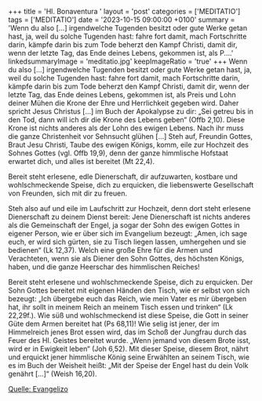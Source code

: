 +++
title = 'Hl. Bonaventura  '
layout = 'post'
categories = ['MEDITATIO']
tags = ['MEDITATIO']
date = '2023-10-15 09:00:00 +0100'
summary = 'Wenn du also […] irgendwelche Tugenden besitzt oder gute Werke getan hast, ja, weil du solche Tugenden hast: fahre fort damit, mach Fortschritte darin, kämpfe darin bis zum Tode beherzt den Kampf Christi, damit dir, wenn der letzte Tag, das Ende deines Lebens, gekommen ist, als P....'
linkedsummaryImage = 'meditatio.jpg'
keepImageRatio = 'true'
+++
Wenn du also […] irgendwelche Tugenden besitzt oder gute Werke getan hast, ja, weil du solche Tugenden hast: fahre fort damit, mach Fortschritte darin, kämpfe darin bis zum Tode beherzt den Kampf Christi, damit dir, wenn der letzte Tag, das Ende deines Lebens, gekommen ist, als Preis und Lohn deiner Mühen die Krone der Ehre und Herrlichkeit gegeben wird.<!--more--> Daher spricht Jesus Christus […] im Buch der Apokalypse zu dir: „Sei getreu bis in den Tod, dann will ich dir die Krone des Lebens geben“ (Offb 2,10). Diese Krone ist nichts anderes als der Lohn des ewigen Lebens. Nach ihr muss die ganze Christenheit vor Sehnsucht glühen […] Steh auf, Freundin Gottes, Braut Jesu Christi, Taube des ewigen Königs, komm, eile zur Hochzeit des Sohnes Gottes (vgl. Offb 19,9), denn der ganze himmlische Hofstaat erwartet dich, und alles ist bereitet (Mt 22,4).

Bereit steht erlesene, edle Dienerschaft, dir aufzuwarten, kostbare und wohlschmeckende Speise, dich zu erquicken, die liebenswerte Gesellschaft von Freunden, sich mit dir zu freuen.

Steh also auf und eile im Laufschritt zur Hochzeit, denn dort steht erlesene Dienerschaft zu deinem Dienst bereit: Jene Dienerschaft ist nichts anderes als die Gemeinschaft der Engel, ja sogar der Sohn des ewigen Gottes in eigener Person, wie er über sich im Evangelium bezeugt: „Amen, ich sage euch, er wird sich gürten, sie zu Tisch liegen lassen, umhergehen und sie bedienen“ (Lk 12,37). Welch eine große Ehre für die Armen und Verachteten, wenn sie als Diener den Sohn Gottes, des höchsten Königs, haben, und die ganze Heerschar des himmlischen Reiches!

Bereit steht erlesene und wohlschmeckende Speise, dich zu erquicken. Der Sohn Gottes bereitet mit eigenen Händen den Tisch, wie er selbst von sich bezeugt: „Ich übergebe euch das Reich, wie mein Vater es mir übergeben hat, ihr sollt in meinem Reich an meinem Tisch essen und trinken“ (Lk 22,29f.). Wie süß und wohlschmeckend ist diese Speise, die Gott in seiner Güte dem Armen bereitet hat (Ps 68,11)! Wie selig ist jener, der im Himmelreich jenes Brot essen wird, das im Schoß der Jungfrau durch das Feuer des Hl. Geistes bereitet wurde. „Wenn jemand von diesem Brote isst, wird er in Ewigkeit leben“ (Joh 6,52). Mit dieser Speise, diesem Brot, nährt und erquickt jener himmlische König seine Erwählten an seinem Tisch, wie es im Buch der Weisheit heißt: „Mit der Speise der Engel hast du dein Volk genährt […]“ (Weish 16,20). 




[Quelle: Evangelizo](https://evangeliumtagfuertag.org/DE/gospel)
